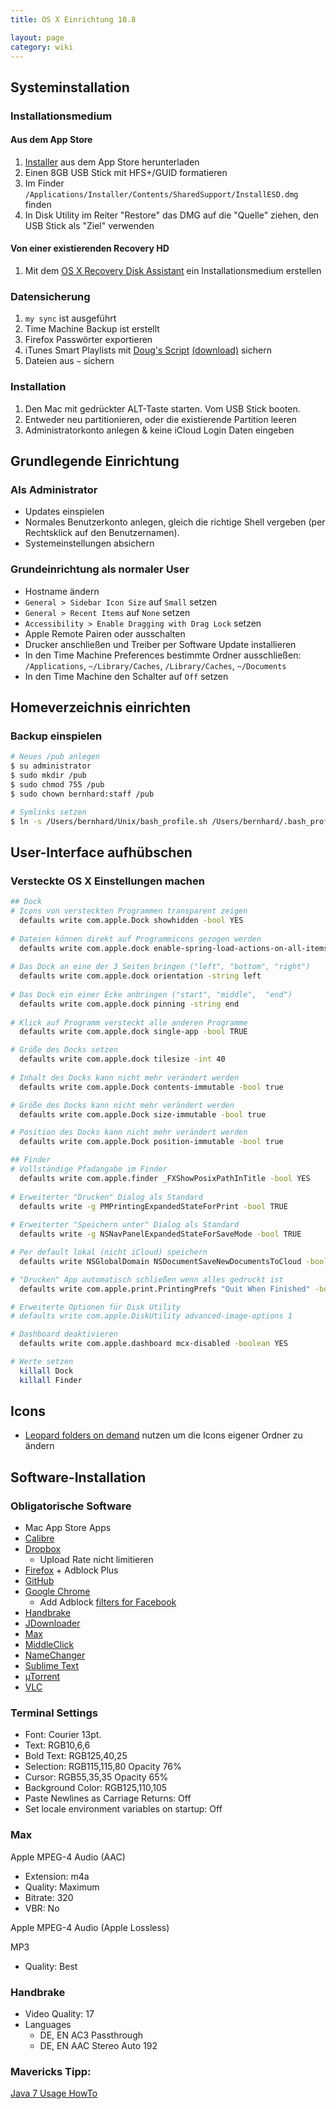 ```yaml
---
title: OS X Einrichtung 10.8

layout: page
category: wiki
---
```


## Systeminstallation
### Installationsmedium

#### Aus dem App Store

1. [Installer](http://itunes.apple.com/de/app/os-x-mountain-lion/id537386512?mt=12) aus dem App Store herunterladen
2. Einen 8GB USB Stick mit HFS+/GUID formatieren
3. Im Finder `/Applications/Installer/Contents/SharedSupport/InstallESD.dmg` finden
4. In Disk Utility im Reiter "Restore" das DMG auf die "Quelle" ziehen, den USB Stick als "Ziel" verwenden

#### Von einer existierenden Recovery HD

1. Mit dem [OS X Recovery Disk Assistant](http://support.apple.com/kb/DL1433) ein Installationsmedium erstellen

### Datensicherung

1. `my sync` ist ausgeführt
2. Time Machine Backup ist erstellt
3. Firefox Passwörter exportieren
4. iTunes Smart Playlists mit [Doug's Script](http://dougscripts.com/itunes/scripts/ss.php?sp=exportsmartcriteria) [(download)](./exportsmartcriteria.zip) sichern
5. Dateien aus `~` sichern

### Installation

1. Den Mac mit gedrückter ALT-Taste starten. Vom USB Stick booten.
2. Entweder neu partitionieren, oder die existierende Partition leeren
3. Administratorkonto anlegen & keine iCloud Login Daten eingeben
 
## Grundlegende Einrichtung
### Als Administrator
 
- Updates einspielen
- Normales Benutzerkonto anlegen, gleich die richtige Shell vergeben (per Rechtsklick auf den Benutzernamen).
- Systemeinstellungen absichern
 
### Grundeinrichtung als normaler User
 
- Hostname ändern
- `General > Sidebar Icon Size` auf `Small` setzen
- `General > Recent Items` auf `None` setzen
- `Accessibility > Enable Dragging with Drag Lock` setzen
- Apple Remote Pairen oder ausschalten
- Drucker anschließen und Treiber per Software Update installieren
- In den Time Machine Preferences bestimmte Ordner ausschließen: `/Applications`, `~/Library/Caches`, `/Library/Caches`, `~/Documents`
- In den Time Machine den Schalter auf `Off` setzen
 
## Homeverzeichnis einrichten
### Backup einspielen
```bash
# Neues /pub anlegen
$ su administrator
$ sudo mkdir /pub
$ sudo chmod 755 /pub
$ sudo chown bernhard:staff /pub
```

```bash
# Symlinks setzen
$ ln -s /Users/bernhard/Unix/bash_profile.sh /Users/bernhard/.bash_profile
```

## User-Interface aufhübschen
 
### Versteckte OS X Einstellungen machen
```bash
## Dock 
# Icons von versteckten Programmen transparent zeigen
  defaults write com.apple.Dock showhidden -bool YES
 
# Dateien können direkt auf Programmicons gezogen werden
  defaults write com.apple.dock enable-spring-load-actions-on-all-items -boolean YES
 
# Das Dock an eine der 3 Seiten bringen ("left", "bottom", "right")
  defaults write com.apple.dock orientation -string left
 
# Das Dock ein einer Ecke anbringen ("start", "middle",  "end")
  defaults write com.apple.dock pinning -string end
 
# Klick auf Programm versteckt alle anderen Programme
  defaults write com.apple.dock single-app -bool TRUE

# Größe des Docks setzen
  defaults write com.apple.dock tilesize -int 40
 
# Inhalt des Docks kann nicht mehr verändert werden
  defaults write com.apple.Dock contents-immutable -bool true

# Größe des Docks kann nicht mehr verändert werden
  defaults write com.apple.Dock size-immutable -bool true

# Position des Docks kann nicht mehr verändert werden
  defaults write com.apple.Dock position-immutable -bool true

## Finder 
# Vollständige Pfadangabe im Finder
  defaults write com.apple.finder _FXShowPosixPathInTitle -bool YES
 
# Erweiterter "Drucken" Dialog als Standard
  defaults write -g PMPrintingExpandedStateForPrint -bool TRUE
 
# Erweiterter "Speichern unter" Dialog als Standard
  defaults write -g NSNavPanelExpandedStateForSaveMode -bool TRUE

# Per default lokal (nicht iCloud) speichern
  defaults write NSGlobalDomain NSDocumentSaveNewDocumentsToCloud -bool FALSE

# "Drucken" App automatisch schließen wenn alles gedruckt ist
  defaults write com.apple.print.PrintingPrefs "Quit When Finished" -bool TRUE

# Erweiterte Optionen für Disk Utility
# defaults write com.apple.DiskUtility advanced-image-options 1

# Dashboard deaktivieren
  defaults write com.apple.dashboard mcx-disabled -boolean YES

# Werte setzen
  killall Dock
  killall Finder
```

## Icons
- [Leopard folders on demand](http://sebdominguez.deviantart.com/art/Leopard-folders-on-demand-193163771) nutzen um die Icons eigener Ordner zu ändern 

## Software-Installation
### Obligatorische Software
- Mac App Store Apps
- [Calibre](http://calibre-ebook.com/download)
- [Dropbox](http://www.getdropbox.com)
  - Upload Rate nicht limitieren
- [Firefox](http://www.mozilla.com/en-US/firefox/personal.html) + Adblock Plus
- [GitHub](http://mac.github.com/)
- [Google Chrome](https://www.google.com/landing/chrome/beta/)
  - Add Adblock [filters for Facebook](http://facebook.adblockplus.me/en/)
- [Handbrake](http://handbrake.fr/downloads.php)
- [JDownloader](http://jdownloader.org/download/index)
- [Max](http://sbooth.org/Max)
- [MiddleClick](http://clement.beffa.org/labs/projects/middleclick/)
- [NameChanger](http://www.mrrsoftware.com/MRRSoftware/NameChanger.html)
- [Sublime Text](http://www.sublimetext.com/)
- [µTorrent](http://www.utorrent.com)
- [VLC](http://www.videolan.org/vlc)

### Terminal Settings
- Font: Courier 13pt.
- Text: RGB10,6,6
- Bold Text: RGB125,40,25
- Selection: RGB115,115,80 Opacity 76%
- Cursor: RGB55,35,35 Opacity 65%
- Background Color: RGB125,110,105
- Paste Newlines as Carriage Returns: Off
- Set locale environment variables on startup: Off

### Max
Apple MPEG-4 Audio (AAC)
* Extension: m4a
* Quality: Maximum
* Bitrate: 320
* VBR: No

Apple MPEG-4 Audio (Apple Lossless)

MP3
* Quality: Best

### Handbrake
- Video Quality: 17
- Languages
  - DE, EN AC3 Passthrough
  - DE, EN AAC Stereo Auto 192

### Mavericks Tipp:
[Java 7 Usage HowTo](http://mosx.tumblr.com/post/64402950499/os-x-tip-execute-java-apps-like-minecraft-or)